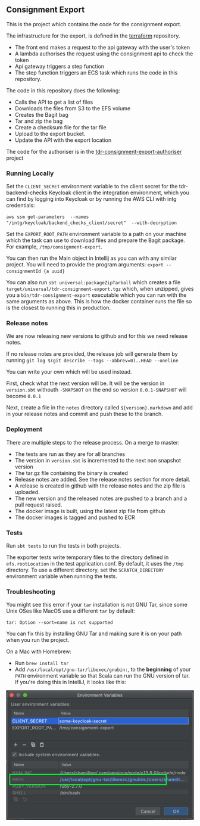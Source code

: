 ## Consignment Export
This is the project which contains the code for the consignment export. 

The infrastructure for the export, is defined in the [terraform]("https://github.com/nationalarchives/tdr-terraform-environments") repository.
* The front end makes a request to the api gateway with the user's token
* A lambda authorises the request using the consignment api to check the token
* Api gateway triggers a step function
* The step function triggers an ECS task which runs the code in this repository.

The code in this repository does the following:
* Calls the API to get a list of files
* Downloads the files from S3 to the EFS volume
* Creates the Bagit bag
* Tar and zip the bag
* Create a checksum file for the tar file
* Upload to the export bucket.
* Update the API with the export location

The code for the authoriser is in the [tdr-consignment-export-authoriser](https://github.com/nationalarchives/tdr-consignment-export-authoriser) project


### Running Locally

Set the `CLIENT_SECRET` environment variable to the client secret for the tdr-backend-checks Keycloak client in the integration environment, which you can find by logging into Keycloak or by running the AWS CLI with intg credentials:

```
aws ssm get-parameters  --names "/intg/keycloak/backend_checks_client/secret"  --with-decryption
```

Set the `EXPORT_ROOT_PATH` environment variable to a path on your machine which the task can use to download files and prepare the Bagit package. For example, `/tmp/consignment-export`.

You can then run the Main object in Intellij as you can with any similar project. You will need to provide the program arguments: `export --consignmentId {a uuid}`

You can also run `sbt universal:packageZipTarball` which creates a file `target/universal/tdr-consignment-export.tgz` which, when unzipped, gives you a `bin/tdr-consignment-export` executable which you can run with the same arguments as above. This is how the docker container runs the file so is the closest to running this in production.

### Release notes
We are now releasing new versions to github and for this we need release notes. 

If no release notes are provided, the release job will generate them by running `git log $(git describe --tags --abbrev=0)..HEAD --oneline`

You can write your own which will be used instead. 

First, check what the next version will be. It will be the version in `version.sbt` withouth `-SNAPSHOT` on the end so version `0.0.1-SNAPSHOT` will become `0.0.1`

Next, create a file in the `notes` directory called `${version}.markdown` and add in your release notes and commit and push these to the branch.

### Deployment
There are multiple steps to the release process. On a merge to master:
* The tests are run as they are for all branches
* The version in `version.sbt` is incremented to the next non snapshot version
* The tar.gz file containing the binary is created
* Release notes are added. See the release notes section for more detail.
* A release is created in github with the release notes and the zip file is uploaded.
* The new version and the released notes are pushed to a branch and a pull request raised.
* The docker image is built, using the latest zip file from github
* The docker images is tagged and pushed to ECR

### Tests

Run `sbt tests` to run the tests in both projects.

The exporter tests write temporary files to the directory defined in `efs.rootLocation` in the test application.conf. By default, it uses the `/tmp` directory. To use a different directory, set the `SCRATCH_DIRECTORY` environment variable when running the tests.

### Troubleshooting

You might see this error if your `tar` installation is not GNU Tar, since some Unix OSes like MacOS use a different `tar` by default:

```
tar: Option --sort=name is not supported
```

You can fix this by installing GNU Tar and making sure it is on your path when you run the project.

On a Mac with Homebrew:

* Run `brew install tar`
* Add `/usr/local/opt/gnu-tar/libexec/gnubin:`, to the **beginning** of your `PATH` environment variable so that Scala can run the GNU version of tar. If you're  doing this in IntelliJ, it looks like this:

![](./docs/images/mac-tar-path.png)
